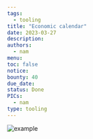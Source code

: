 ```yaml
---
tags:
  - tooling
title: "Economic calendar"
date: 2023-03-27
description: 
authors:
  - nam
menu: 
toc: false
notice: 
bounty: 40
due_date: 
status: Done
PICs:
  - nam
type: tooling
---
```


![example](https://earn.d.foundation/image/https%3A%2F%2Fs3-us-west-2.amazonaws.com%2Fsecure.notion-static.com%2Fd5fb3900-6461-4395-b8b6-7b087e32fd0d%2FScreenshot_2023-07-07_at_17.06.53.png?table=block&id=8be45a7d-89db-4008-947a-cf3f15ca7db7&spaceId=498ebd7b-383c-459f-a9ad-b74073208ddd&width=1340&userId=&cache=v2)
